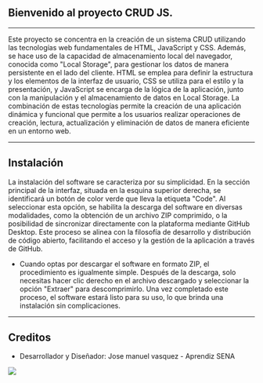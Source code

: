 ## Bienvenido al proyecto CRUD JS.


------------

Este proyecto se concentra en la creación de un sistema CRUD utilizando las tecnologías web fundamentales de HTML, JavaScript y CSS. Además, se hace uso de la capacidad de almacenamiento local del navegador, conocida como "Local Storage", para gestionar los datos de manera persistente en el lado del cliente. HTML se emplea para definir la estructura y los elementos de la interfaz de usuario, CSS se utiliza para el estilo y la presentación, y JavaScript se encarga de la lógica de la aplicación, junto con la manipulación y el almacenamiento de datos en Local Storage. La combinación de estas tecnologías permite la creación de una aplicación dinámica y funcional que permite a los usuarios realizar operaciones de creación, lectura, actualización y eliminación de datos de manera eficiente en un entorno web.


------------

## Instalación

La instalación del software se caracteriza por su simplicidad. En la sección principal de la interfaz, situada en la esquina superior derecha, se identificará un botón de color verde que lleva la etiqueta "Code". Al seleccionar esta opción, se habilita la descarga del software en diversas modalidades, como la obtención de un archivo ZIP comprimido, o la posibilidad de sincronizar directamente con la plataforma mediante GitHub Desktop. Este proceso se alinea con la filosofía de desarrollo y distribución de código abierto, facilitando el acceso y la gestión de la aplicación a través de GitHub.

<ul>
  <li>Cuando optas por descargar el software en formato ZIP, el procedimiento es igualmente simple. Después de la descarga, solo necesitas hacer clic derecho en el archivo descargado y seleccionar la opción "Extraer" para descomprimirlo. Una vez completado este proceso, el software estará listo para su uso, lo que brinda una instalación sin complicaciones.
  </li>
</ul>


------------

## Creditos
<ul>
  <li>Desarrollador y Diseñador: Jose manuel vasquez - Aprendiz SENA</li>
</ul>

![](https://o.remove.bg/downloads/0fd3a290-357c-431e-9a18-f310b3281b65/pngtree-web-development-blue-gradient-concept-icon-programming-logo-software-vector-png-image_12735498-removebg-preview.png)
